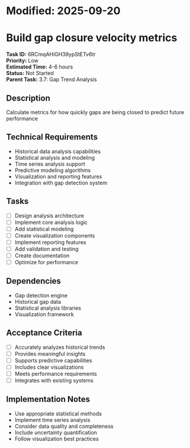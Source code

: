 # Modified: 2025-09-20

# Build gap closure velocity metrics

**Task ID:** 6RCmqAHiGH39ypStETv6tr  
**Priority:** Low  
**Estimated Time:** 4-6 hours  
**Status:** Not Started  
**Parent Task:** 3.7: Gap Trend Analysis

## Description
Calculate metrics for how quickly gaps are being closed to predict future performance

## Technical Requirements
- Historical data analysis capabilities
- Statistical analysis and modeling
- Time series analysis support
- Predictive modeling algorithms
- Visualization and reporting features
- Integration with gap detection system

## Tasks
- [ ] Design analysis architecture
- [ ] Implement core analysis logic
- [ ] Add statistical modeling
- [ ] Create visualization components
- [ ] Implement reporting features
- [ ] Add validation and testing
- [ ] Create documentation
- [ ] Optimize for performance

## Dependencies
- Gap detection engine
- Historical gap data
- Statistical analysis libraries
- Visualization framework

## Acceptance Criteria
- [ ] Accurately analyzes historical trends
- [ ] Provides meaningful insights
- [ ] Supports predictive capabilities
- [ ] Includes clear visualizations
- [ ] Meets performance requirements
- [ ] Integrates with existing systems

## Implementation Notes
- Use appropriate statistical methods
- Implement time series analysis
- Consider data quality and completeness
- Include uncertainty quantification
- Follow visualization best practices

